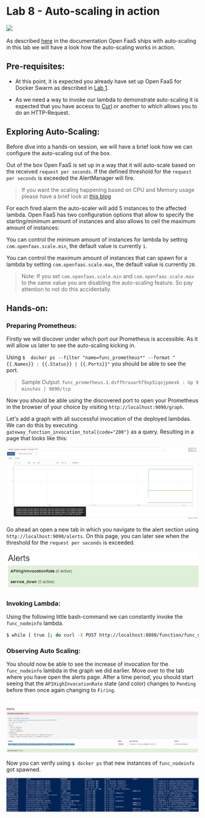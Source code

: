 # Lab 8 - Auto-scaling in action

<img src="https://github.com/openfaas/media/raw/master/OpenFaaS_Magnet_3_1_png.png" width="500px"></img>

As described [here](http://docs.openfaas.com/architecture/autoscaling/) in the documentation Open FaaS ships with auto-scaling in this lab we will have a look how the auto-scaling works in action.

## Pre-requisites:

* At this point, it is expected you already have set up Open FaaS for Docker Swarm as described in [Lab 1](https://github.com/openfaas/workshop/blob/master/lab1.md).

* As we need a way to invoke our lambda to demonstrate auto-scaling it is expected that you have access to [Curl](http://macappstore.org/curl/) or another to which allows you to do an HTTP-Request.


## Exploring Auto-Scaling:

Before dive into a hands-on session, we will have a brief look how we can configure the auto-scaling out of the box. 

Out of the box Open FaaS is set up in a way that it will auto-scale based on the received `request per seconds`. If the defined threshold for the `request per seconds` is exceeded the AlertManager will fire. 

> If you want the scaling happening based on CPU and Memory usage please have a brief look at [this blog](https://stefanprodan.com/2018/kubernetes-scaleway-baremetal-arm-terraform-installer/#horizontal-pod-autoscaling)

For each fired alarm the auto-scaler will add 5 instances to the affected lambda. Open FaaS has two configuration options that allow to specify the starting/minimum amount of instances and also allows to ceil the maximum amount of instances:

You can control the minimum amount of instances for lambda by setting `com.openfaas.scale.min`, the default value is currently `1`. 

You can control the maximum amount of instances that can spawn for a lambda by setting `com.openfaas.scale.max`, the default value is currently `20`. 

> Note: If you set `com.openfaas.scale.min` and `com.openfaas.scale.max` to the same value you are disabling the auto-scaling feature. So pay attention to not do this accidentally. 

## Hands-on:

### Preparing Prometheus:

Firstly we will discover under which port our Prometheus is accessible. As it will allow us later to see the auto-scaling kicking in.

Using  `$  docker ps --filter "name=func_prometheus*" --format "{{.Names}} : {{.Status}} | {{.Ports}}"` you should be able to see the port.

> Sample Output: `func_prometheus.1.dvffhruuarhf9xp5iqojpmexk : Up 9 minutes | 9090/tcp`

Now you should be able using the discovered port to open your Prometheus in the browser of your choice by visiting `http://localhost:9090/graph`. 

 Let's add a graph with all successful invocation of the deployed lambdas. We can do this by executing `gateway_function_invocation_total{code="200"}` as a query. Resulting in a page that looks like this: 

 ![](./screenshot/prometheus_graph.png)

 Go ahead an open a new tab in which you navigate to the alert section using `http://localhost:9090/alerts`. On this page, you can later see when the threshold for the `request per seconds` is exceeded.

 ![](./screenshot/prometheus_alerts.png)

 ### Invoking Lambda:

 Using the following little bash-command we can constantly invoke the `func_nodeinfo` lambda.

 ```bash
$ while [ true ]; do curl -X POST http://localhost:8080/function/func_nodeinfo; done;
 ```

### Observing Auto Scaling:

You should now be able to see the increase of invocation for the `func_nodeinfo` lambda in the graph we did earlier. Move over to the tab where you have open the alerts page. After a time period, you should start seeing that the `APIHighInvocationRate` state (and color) changes to `Pending` before then once again changing to `Firing`.

 ![](./screenshot/prometheus_firing.png)

Now you can verify using `$ docker ps` that new instances of `func_nodeinfo` got spawned.

 ![](./screenshot/scaling_replicas_added.png)
